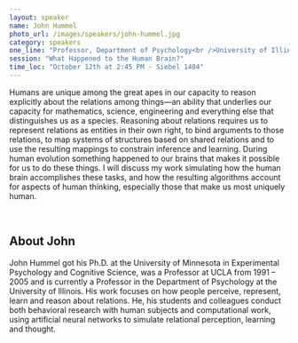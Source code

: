 ```yaml
---
layout: speaker
name: John Hummel
photo_url: /images/speakers/john-hummel.jpg
category: speakers
one_line: "Professor, Department of Psychology<br />University of Illinois"
session: "What Happened to the Human Brain?"
time_loc: "October 12th at 2:45 PM - Siebel 1404"
---
```




Humans are unique among the great apes in our capacity to reason explicitly about the relations among things—an ability that underlies our capacity for mathematics, science, engineering and everything else that distinguishes us as a species. Reasoning about relations requires us to represent relations as entities in their own right, to bind arguments to those relations, to map systems of structures based on shared relations and to use the resulting mappings to constrain inference and learning. During human evolution something happened to our brains that makes it possible for us to do these things. I will discuss my work simulating how the human brain accomplishes these tasks, and how the resulting algorithms account for aspects of human thinking, especially those that make us most uniquely human.

<br/>

## About John
John Hummel got his Ph.D. at the University of Minnesota in Experimental Psychology and Cognitive Science, was a Professor at UCLA from 1991 – 2005 and is currently a Professor in the Department of Psychology at the University of Illinois. His work focuses on how people perceive, represent, learn and reason about relations. He, his students and colleagues conduct both behavioral research with human subjects and computational work, using artificial neural networks to simulate relational perception, learning and thought.
